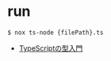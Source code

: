 # run

```
$ nox ts-node {filePath}.ts
```

* [TypeScriptの型入門](https://qiita.com/uhyo/items/e2fdef2d3236b9bfe74a)
